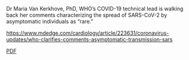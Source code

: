 
Dr Maria Van Kerkhove, PhD, WHO’s COVID-19 technical lead is walking back her comments characterizing the spread of SARS-CoV-2 by asymptomatic individuals as “rare.”

https://www.mdedge.com/cardiology/article/223631/coronavirus-updates/who-clarifies-comments-asymptomatic-transmission-sars

[PDF]()

